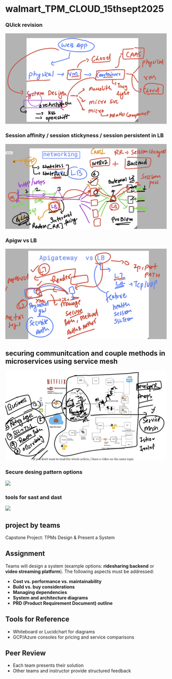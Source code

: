 # walmart_TPM_CLOUD_15thsept2025

### QUick revision 

<img src="rev1.png">

### Session affinity / session stickyness / session persistent in LB 

<img src="lb1.png">

### Apigw vs LB 

<img src="lb2.png">

## securing communitcation and couple methods in microservices using service mesh

<img src="lb3.png">


### Secure desing pattern options 

<img src="sec1.png">

### tools for sast and dast 

<img src="sec2.png">

## project by teams 

 Capstone Project: TPMs Design & Present a System

## Assignment

Teams will design a system (example options: **ridesharing backend** or **video streaming platform**). The following aspects must be addressed:

- **Cost vs. performance vs. maintainability**
- **Build vs. buy considerations**
- **Managing dependencies**
- **System and architecture diagrams**
- **PRD (Product Requirement Document) outline**

## Tools for Reference

- Whiteboard or Lucidchart for diagrams
- GCP/Azure consoles for pricing and service comparisons

## Peer Review

- Each team presents their solution
- Other teams and instructor provide structured feedback